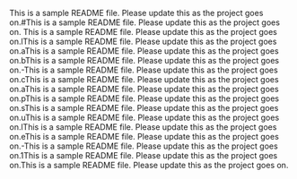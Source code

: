 This is a sample README file. Please update this as the project goes on.#This is a sample README file. Please update this as the project goes on. This is a sample README file. Please update this as the project goes on.lThis is a sample README file. Please update this as the project goes on.aThis is a sample README file. Please update this as the project goes on.bThis is a sample README file. Please update this as the project goes on.-This is a sample README file. Please update this as the project goes on.cThis is a sample README file. Please update this as the project goes on.aThis is a sample README file. Please update this as the project goes on.pThis is a sample README file. Please update this as the project goes on.sThis is a sample README file. Please update this as the project goes on.uThis is a sample README file. Please update this as the project goes on.lThis is a sample README file. Please update this as the project goes on.eThis is a sample README file. Please update this as the project goes on.-This is a sample README file. Please update this as the project goes on.1This is a sample README file. Please update this as the project goes on.This is a sample README file. Please update this as the project goes on.